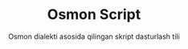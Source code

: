 <h1 align="center">Osmon Script</h1>
<p align="center">Osmon dialekti asosida qilingan skript dasturlash tili</p>
 
